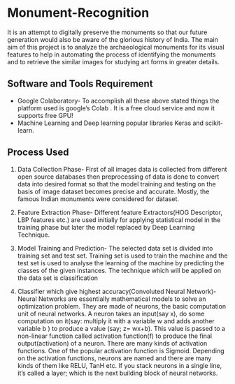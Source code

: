 # Monument-Recognition

It is an attempt to digitally preserve the monuments so that our future generation would also be aware of the glorious history of India. The main aim of this project is to analyze the archaeological monuments for its visual features to help in automating the process of identifying the monuments and to retrieve the similar images for studying art forms in greater details.

## Software and Tools Requirement

* Google Colaboratory- To accomplish all these above stated things the platform used is google’s Colab . It is a free cloud      service and now it supports free GPU!
* Machine Learning and Deep learning popular libraries Keras and scikit-learn.

## Process Used

1. Data Collection Phase- First of all images data is collected from different open source databases then preprocessing of data is done to convert data into desired format so that the model training and testing on the basis of image dataset becomes precise and accurate. Mostly, the famous Indian monuments were considered for dataset.

2. Feature Extraction Phase- Different feature Extractors(HOG Descriptor, LBP features etc.) are used initially for applying statistical model in the training phase but later the model replaced by Deep Learning Technique.

3. Model Training and Prediction- The selected data set is divided into training set and test set. Training set is used to train the machine and the test set is used to analyse the learning of the machine by predicting the classes of the given instances. The technique which will be applied on the data set is classification

4. Classifier which give highest accuracy(Convoluted Neural Network)- Neural Networks are essentially mathematical models to solve an optimization problem. They are made of neurons, the basic computation unit of neural networks. A neuron takes an input(say x), do some computation on it(say: multiply it with a variable w and adds another variable b ) to produce a value (say; z= wx+b). This value is passed to a non-linear function called activation function(f) to produce the final output(activation) of a neuron. There are many kinds of activation functions. One of the popular activation function is Sigmoid. Depending on the activation functions, neurons are named and there are many kinds of them like RELU, TanH etc. If you stack neurons in a single line, it’s called a layer; which is the next building block of neural networks.
